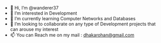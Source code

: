 - 👋 Hi, I’m @wanderer37
- 👀 I’m interested in Development
- 🌱 I’m currently learning Computer Networks and Databases
- 💞️ I’m looking to collaborate on any type of Development projects that can arouse my interest
- 📫 You can Reach me on my mail : dhakarohan@gmail.com
